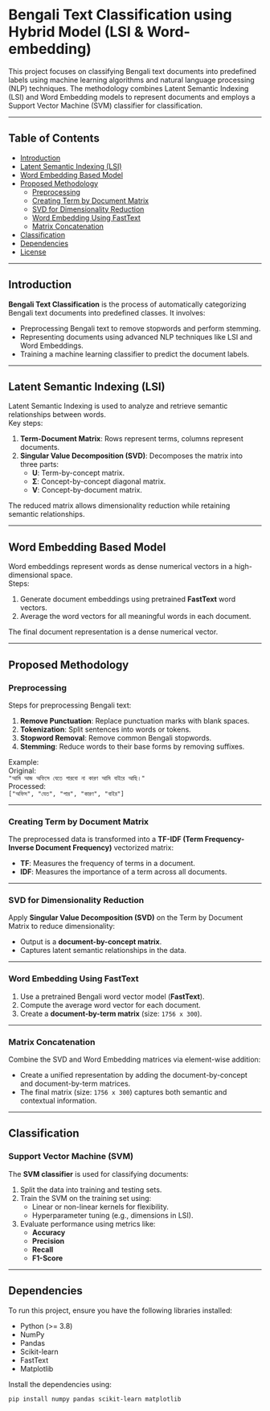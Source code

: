 # Bengali Text Classification using Hybrid Model (LSI & Word-embedding)

This project focuses on classifying Bengali text documents into predefined labels using machine learning algorithms and natural language processing (NLP) techniques. The methodology combines Latent Semantic Indexing (LSI) and Word Embedding models to represent documents and employs a Support Vector Machine (SVM) classifier for classification.

---

## Table of Contents
- [Introduction](#introduction)
- [Latent Semantic Indexing (LSI)](#latent-semantic-indexing-lsi)
- [Word Embedding Based Model](#word-embedding-based-model)
- [Proposed Methodology](#proposed-methodology)
  - [Preprocessing](#preprocessing)
  - [Creating Term by Document Matrix](#creating-term-by-document-matrix)
  - [SVD for Dimensionality Reduction](#svd-for-dimensionality-reduction)
  - [Word Embedding Using FastText](#word-embedding-using-fasttext)
  - [Matrix Concatenation](#matrix-concatenation)
- [Classification](#classification)
- [Dependencies](#dependencies)
- [License](#license)

---

## Introduction
**Bengali Text Classification** is the process of automatically categorizing Bengali text documents into predefined classes. It involves:
- Preprocessing Bengali text to remove stopwords and perform stemming.
- Representing documents using advanced NLP techniques like LSI and Word Embeddings.
- Training a machine learning classifier to predict the document labels.

---

## Latent Semantic Indexing (LSI)
Latent Semantic Indexing is used to analyze and retrieve semantic relationships between words.  
Key steps:
1. **Term-Document Matrix**: Rows represent terms, columns represent documents.
2. **Singular Value Decomposition (SVD)**: Decomposes the matrix into three parts:  
   - **U**: Term-by-concept matrix.
   - **Σ**: Concept-by-concept diagonal matrix.
   - **V**: Concept-by-document matrix.

The reduced matrix allows dimensionality reduction while retaining semantic relationships.

---

## Word Embedding Based Model
Word embeddings represent words as dense numerical vectors in a high-dimensional space.  
Steps:
1. Generate document embeddings using pretrained **FastText** word vectors.
2. Average the word vectors for all meaningful words in each document.

The final document representation is a dense numerical vector.

---

## Proposed Methodology

### Preprocessing
Steps for preprocessing Bengali text:
1. **Remove Punctuation**: Replace punctuation marks with blank spaces.
2. **Tokenization**: Split sentences into words or tokens.
3. **Stopword Removal**: Remove common Bengali stopwords.
4. **Stemming**: Reduce words to their base forms by removing suffixes.

Example:  
Original:  
`"আমি আজ অফিসে যেতে পারবো না কারণ আমি বাইরে আছি।"`  
Processed:  
`["অফিস", "যেত", "পার", "কারণ", "বাইর"]`

---

### Creating Term by Document Matrix
The preprocessed data is transformed into a **TF-IDF (Term Frequency-Inverse Document Frequency)** vectorized matrix:
- **TF**: Measures the frequency of terms in a document.
- **IDF**: Measures the importance of a term across all documents.

---

### SVD for Dimensionality Reduction
Apply **Singular Value Decomposition (SVD)** on the Term by Document Matrix to reduce dimensionality:
- Output is a **document-by-concept matrix**.
- Captures latent semantic relationships in the data.

---

### Word Embedding Using FastText
1. Use a pretrained Bengali word vector model (**FastText**).
2. Compute the average word vector for each document.
3. Create a **document-by-term matrix** (size: `1756 x 300`).

---

### Matrix Concatenation
Combine the SVD and Word Embedding matrices via element-wise addition:
- Create a unified representation by adding the document-by-concept and document-by-term matrices.
- The final matrix (size: `1756 x 300`) captures both semantic and contextual information.

---

## Classification

### Support Vector Machine (SVM)
The **SVM classifier** is used for classifying documents:
1. Split the data into training and testing sets.
2. Train the SVM on the training set using:
   - Linear or non-linear kernels for flexibility.
   - Hyperparameter tuning (e.g., dimensions in LSI).
3. Evaluate performance using metrics like:
   - **Accuracy**
   - **Precision**
   - **Recall**
   - **F1-Score**

---

## Dependencies
To run this project, ensure you have the following libraries installed:
- Python (>= 3.8)
- NumPy
- Pandas
- Scikit-learn
- FastText
- Matplotlib

Install the dependencies using:
```bash
pip install numpy pandas scikit-learn matplotlib

